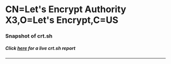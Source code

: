 # CN=Let's Encrypt Authority X3,O=Let's Encrypt,C=US
### Snapshot of crt.sh
##### Click [here](https://crt.sh/?q=Serial_03CC199E17EE63A5485754B01AC4C6351ECB) for a live crt.sh report

---
